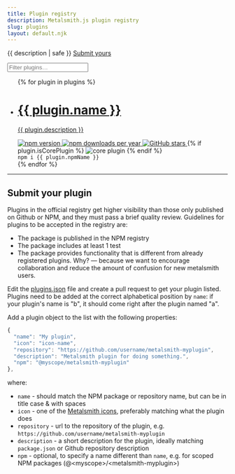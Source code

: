 ```yaml
---
title: Plugin registry
description: Metalsmith.js plugin registry
slug: plugins
layout: default.njk
---
```


<p class="PluginList-subtitle">
  <span class="PluginHeader">{{ description | safe }}</span>
  <a href="#submit-your-plugin" class="PluginsSubmit">Submit yours</a>
</p>

<label class="PluginFilter">
  <i class="PluginFilter-icon ss-search"></i>
  <input class="PluginFilter-input" placeholder="Filter plugins…" />
</label>

<ul class="PluginList">
  {% for plugin in plugins %}
    <li class="Plugin">
      <a class="Plugin-link" href="{{ plugin.repository }}">
        <h1 class="Plugin-title">
          <i class="Plugin-icon ss-{{ plugin.icon }}"></i>{{ plugin.name }}
        </h1>
        <i class="Plugin-arrow ss-right"></i>
        <p class="Plugin-description">{{ plugin.description }}</p>
      </a>
      <div class="Plugin-badgeContainer">
        <a class="Plugin-badge" href="{{ plugin.npmUrl }}">
          <img
            class="b-lazy"
            src="{{placeholderBadgeUrl}}"
            data-src="{{ plugin.npmVersion }}"
            alt="npm version"
          />
        </a>
        <a class="Plugin-badge" href="{{ plugin.npmUrl }}">
          <img
            class="b-lazy"
            src="{{placeholderBadgeUrl}}"
            data-src="{{ plugin.npmDownloads }}"
            alt="npm downloads per year"
          />
        </a>
        <a class="Plugin-badge" href="{{ plugin.repository }}">
          <img
            class="b-lazy"
            src="{{placeholderBadgeUrl}}"
            data-src="{{ plugin.githubStars }}"
            alt="GitHub stars"
          />
        </a>
        {% if plugin.isCorePlugin %}
        <span class="Plugin-badge">
          <img src="https://img.shields.io/badge/metalsmith-core_plugin-green.svg" alt="core plugin">
        </span>
        {% endif %} 
      </div>
      <code class="Plugin-snippet desktop-only">npm i {{ plugin.npmName }}</code>
    </li>
  {% endfor %}
</ul>

<hr>

<h2 id="submit-your-plugin">Submit your plugin</h2>

Plugins in the official registry get higher visibility than those only published on Github or NPM, and they must pass a brief quality review. Guidelines for plugins to be accepted in the registry are:
* The package is published in the NPM registry
* The package includes at least 1 test
* The package provides functionality that is different from already registered plugins. Why? &mdash; because we want to encourage collaboration and reduce the amount of confusion for new metalsmith users.

Edit the [plugins.json](https://github.com/metalsmith/metalsmith.io/edit/master/lib/data/plugins.json) file and create a pull request to get your plugin listed.
Plugins need to be added at the correct alphabetical position by `name`: if your plugin's name is "b", it should come right after the plugin named "a".

Add a plugin object to the list with the following properties:

```js
{
  "name": "My plugin",
  "icon": "icon-name",
  "repository": "https://github.com/username/metalsmith-myplugin",
  "description": "Metalsmith plugin for doing something.",
  "npm": "@myscope/metalsmith-myplugin"
},
```
where:

* `name` - should match the NPM package or repository name, but can be in title case & with spaces
* `icon` - one of the [Metalsmith icons](https://jsfiddle.net/kevinvanlierde/csdbnto0/), preferably matching what the plugin does
* `repository` - url to the repository of the plugin, e.g. `https://github.com/username/metalsmith-myplugin`
* `description` - a short description for the plugin, ideally matching `package.json` or Github repository description
* `npm` - optional, to specify a name different than `name`, e.g. for scoped NPM packages (@&lt;myscope&gt;/&lt;metalsmith-myplugin&gt;)